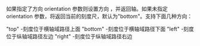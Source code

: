 如果指定了方向 orientation 参数则设置方向 ，并返回轴。如果未指定 orientation 参数，将返回当前的刻度尺，默认为"bottom"。支持下面几种方向：

"top" -刻度位于横轴域路径上面
"bottom" -刻度位于横轴域路径下面
"left" -刻度位于纵轴域路径左边
"right" -刻度位于纵轴域路径右边